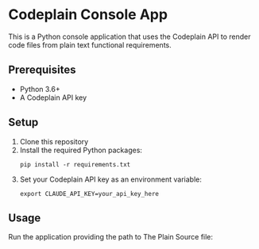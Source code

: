 # Codeplain Console App

This is a Python console application that uses the Codeplain API to render code files from plain text functional requirements.

## Prerequisites

- Python 3.6+
- A Codeplain API key

## Setup

1. Clone this repository
2. Install the required Python packages:
   ```
   pip install -r requirements.txt
   ```
3. Set your Codeplain API key as an environment variable:
   ```
   export CLAUDE_API_KEY=your_api_key_here
   ```

## Usage

Run the application providing the path to The Plain Source file: